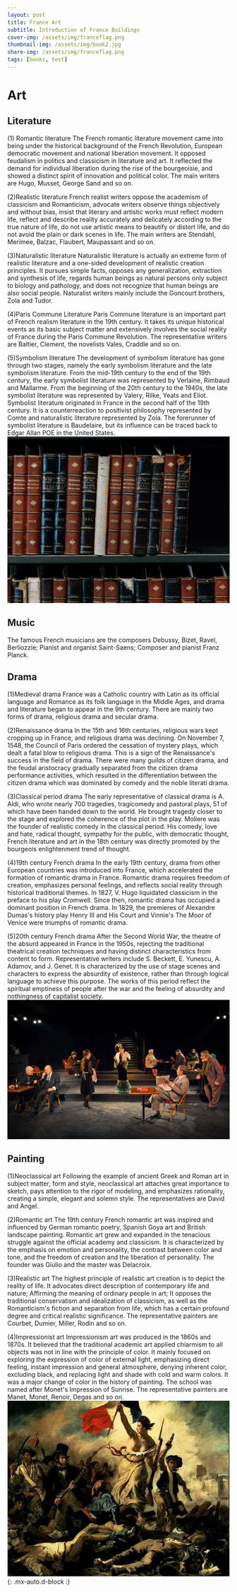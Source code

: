 ```yaml
---
layout: post
title: France Art
subtitle: Introduction of France Buildings
cover-img: /assets/img/franceflag.png
thumbnail-img: /assets/img/book2.jpg
share-img: /assets/img/franceflag.png
tags: [books, test]
---
```


# Art

## Literature

(1) Romantic literature
The French romantic literature movement came into being under the historical background of the French Revolution, European democratic movement and national liberation movement. It opposed feudalism in politics and classicism in literature and art. It reflected the demand for individual liberation during the rise of the bourgeoisie, and showed a distinct spirit of innovation and political color. The main writers are Hugo, Musset, George Sand and so on.

(2)Realistic literature
French realist writers oppose the academism of classicism and Romanticism, advocate writers observe things objectively and without bias, insist that literary and artistic works must reflect modern life, reflect and describe reality accurately and delicately according to the true nature of life, do not use artistic means to beautify or distort life, and do not avoid the plain or dark scenes in life. The main writers are Stendahl, Merimee, Balzac, Flaubert, Maupassant and so on.

(3)Naturalistic literature
Naturalistic literature is actually an extreme form of realistic literature and a one-sided development of realistic creation principles. It pursues simple facts, opposes any generalization, extraction and synthesis of life, regards human beings as natural persons only subject to biology and pathology, and does not recognize that human beings are also social people. Naturalist writers mainly include the Goncourt brothers, Zola and Tudor.

(4)Paris Commune Literature
Paris Commune literature is an important part of French realism literature in the 19th century. It takes its unique historical events as its basic subject matter and extensively involves the social reality of France during the Paris Commune Revolution. The representative writers are Baltier, Clement, the novelists Vales, Craddle and so on.

(5)Symbolism literature
The development of symbolism literature has gone through two stages, namely the early symbolism literature and the late symbolism literature. From the mid-19th century to the end of the 19th century, the early symbolist literature was represented by Verlaine, Rimbaud and Mallarme. From the beginning of the 20th century to the 1940s, the late symbolist literature was represented by Valery, Rilke, Yeats and Eliot. Symbolist literature originated in France in the second half of the 19th century. It is a counterreaction to positivist philosophy represented by Comte and naturalistic literature represented by Zola. The forerunner of symbolist literature is Baudelaire, but its influence can be traced back to Edgar Allan POE in the United States.
![literature](/assets/img/book1.png)
## Music

The famous French musicians are the composers Debussy, Bizet, Ravel, Berliozzie; Pianist and organist Saint-Saens; Composer and pianist Franz Planck.

## Drama

(1)Medieval drama
France was a Catholic country with Latin as its official language and Romance as its folk language in the Middle Ages, and drama and literature began to appear in the 9th century. There are mainly two forms of drama, religious drama and secular drama.

(2)Renaissance drama
In the 15th and 16th centuries, religious wars kept cropping up in France, and religious drama was declining. On November 7, 1548, the Council of Paris ordered the cessation of mystery plays, which dealt a fatal blow to religious drama. This is a sign of the Renaissance's success in the field of drama. There were many guilds of citizen drama, and the feudal aristocracy gradually separated from the citizen drama performance activities, which resulted in the differentiation between the citizen drama which was dominated by comedy and the noble literati drama.

(3)Classical period drama
The early representative of classical drama is A. Aldi, who wrote nearly 700 tragedies, tragicomedy and pastoral plays, 51 of which have been handed down to the world. He brought tragedy closer to the stage and explored the coherence of the plot in the play. Moliere was the founder of realistic comedy in the classical period. His comedy, love and hate, radical thought, sympathy for the public, with democratic thought, French literature and art in the 18th century was directly promoted by the bourgeois enlightenment trend of thought.

(4)19th century French drama
In the early 19th century, drama from other European countries was introduced into France, which accelerated the formation of romantic drama in France. Romantic drama requires freedom of creation, emphasizes personal feelings, and reflects social reality through historical traditional themes. In 1827, V. Hugo liquidated classicism in the preface to his play Cromwell. Since then, romantic drama has occupied a dominant position in French drama. In 1829, the premieres of Alexandre Dumas's history play Henry III and His Court and Vinnie's The Moor of Venice were triumphs of romantic drama.

(5)20th century French drama
After the Second World War, the theatre of the absurd appeared in France in the 1950s, rejecting the traditional theatrical creation techniques and having distinct characteristics from content to form. Representative writers include S. Beckett, E. Yunescu, A. Adamov, and J. Genet. It is characterized by the use of stage scenes and characters to express the absurdity of existence, rather than through logical language to achieve this purpose. The works of this period reflect the spiritual emptiness of people after the war and the feeling of absurdity and nothingness of capitalist society.
![drama](/assets/img/drama.webp)

## Painting

(1)Neoclassical art
Following the example of ancient Greek and Roman art in subject matter, form and style, neoclassical art attaches great importance to sketch, pays attention to the rigor of modeling, and emphasizes rationality, creating a simple, elegant and solemn style. The representatives are David and Angel.

(2)Romantic art
The 19th century French romantic art was inspired and influenced by German romantic poetry, Spanish Goya art and British landscape painting. Romantic art grew and expanded in the tenacious struggle against the official academy and classicism. It is characterized by the emphasis on emotion and personality, the contrast between color and tone, and the freedom of creation and the liberation of personality. The founder was Giulio and the master was Delacroix.

(3)Realistic art
The highest principle of realistic art creation is to depict the reality of life. It advocates direct description of contemporary life and nature; Affirming the meaning of ordinary people in art; It opposes the traditional conservatism and idealization of classicism, as well as the Romanticism's fiction and separation from life, which has a certain profound degree and critical realistic significance. The representative painters are Courbet, Dumier, Miller, Rodin and so on.

(4)Impressionist art
Impressionism art was produced in the 1860s and 1870s. It believed that the traditional academic art applied chiarmism to all objects was not in line with the principle of color. It mainly focused on exploring the expression of color of external light, emphasizing direct feeling, instant impression and general atmosphere, denying inherent color, excluding black, and replacing light and shade with cold and warm colors. It was a major change of color in the history of painting. The school was named after Monet's Impression of Sunrise. The representative painters are Manet, Monet, Renoir, Degas and so on.
![art](/assets/img/freedom.webp){: .mx-auto.d-block :}
